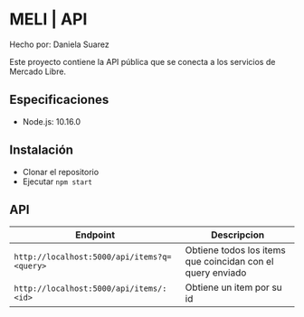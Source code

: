# MELI | API
Hecho por: Daniela Suarez

Este proyecto contiene la API pública que se conecta a los servicios de Mercado Libre.

## Especificaciones

- Node.js: 10.16.0

## Instalación

- Clonar el repositorio
- Ejecutar `npm start`

## API

| Endpoint | Descripcion |
|----------|----------|
|`http://localhost:5000/api/items?q=<query>`|Obtiene todos los items que coincidan con el query enviado|
|`http://localhost:5000/api/items/:<id>`|Obtiene un item por su id|
